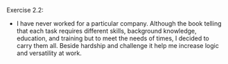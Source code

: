 Exercise 2.2:
- I have never worked for a particular company. Although the book telling that each task requires different skills,
 background knowledge, education, and training but to meet the needs of times, I decided to carry them all. Beside
 hardship and challenge it help me increase logic and versatility at work.
